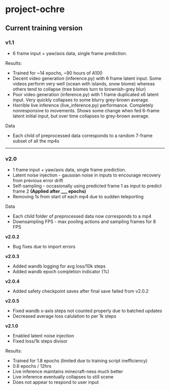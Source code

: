 # project-ochre

## Current training version

### v1.1

- 6 frame input + yaw/axis data, single frame prediction.

Results: 
- Trained for ~14 epochs, ~90 hours of A100
- Decent video generation (inference.py) with 6 frame latent input. Some videos perform very well (ocean with islands, snow biome) whereas others tend to collapse (tree biomes turn to brownish-grey blur)
- Poor video generation (inference.py) with 1 frame duplicated x6 latent input. Very quickly collapses to some blurry grey-brown average.
- Horrible live inference (live_inference.py) performance. Completely nonresponsive to movements. Shows some change when fed 6-frame latent initial input, but over time collapses to grey-brown average.

Data
- Each child of preprocessed data corresponds to a random 7-frame subset of all the mp4s

---
### v2.0
- 1 frame input + yaw/axis data, single frame prediction.
- Latent noise injection - gaussian noise in inputs to encourage recovery from previous error drift
- Self-sampling - occasionally using predicted frame 1 as input to predict frame 2 **(Applied after ___ epochs)**
- Removing 1s from start of each mp4 due to sudden teleporting

Data 
- Each child folder of preprocessed data now corresponds to a mp4
- Downsampling FPS - max pooling actions and sampling frames for 8 FPS

**v2.0.2**
- Bug fixes due to import errors

**v2.0.3**
- Added wandb logging for avg loss/10k steps
- Added wandb epoch completion indicator (%)

**v2.0.4**
- Added safety checkpoint saves after final save failed from v2.0.2

**v2.0.5**
- Fixed wandb x-axis steps not counted properly due to batched updates
- Decreased average loss calulation to per 1k steps

**v2.1.0**
- Enabled latent noise injection
- Fixed loss/1k steps divisor 

Results:
- Trained for 1.8 epochs (limited due to training script inefficiency)
- 0.6 epochs / 12hrs
- Live inference maintains minecraft-ness much better
- Live inference eventually collapses to still scene
- Does not appear to respond to user input